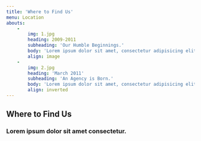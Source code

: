 ```yaml
---
title: 'Where to Find Us'
menu: Location
abouts:
    -
        img: 1.jpg
        heading: 2009-2011
        subheading: 'Our Humble Beginnings.'
        body: 'Lorem ipsum dolor sit amet, consectetur adipisicing elit. Sunt ut voluptatum eius sapiente, totam reiciendis temporibus qui quibusdam, recusandae sit vero unde, sed, incidunt et ea quo dolore laudantium consectetur!'
        align: image
    -
        img: 2.jpg
        heading: 'March 2011'
        subheading: 'An Agency is Born.'
        body: 'Lorem ipsum dolor sit amet, consectetur adipisicing elit. Sunt ut voluptatum eius sapiente, totam reiciendis temporibus qui quibusdam, recusandae sit vero unde, sed, incidunt et ea quo dolore laudantium consectetur!'
        align: inverted
---
```


## Where to Find Us
### Lorem ipsum dolor sit amet consectetur.
